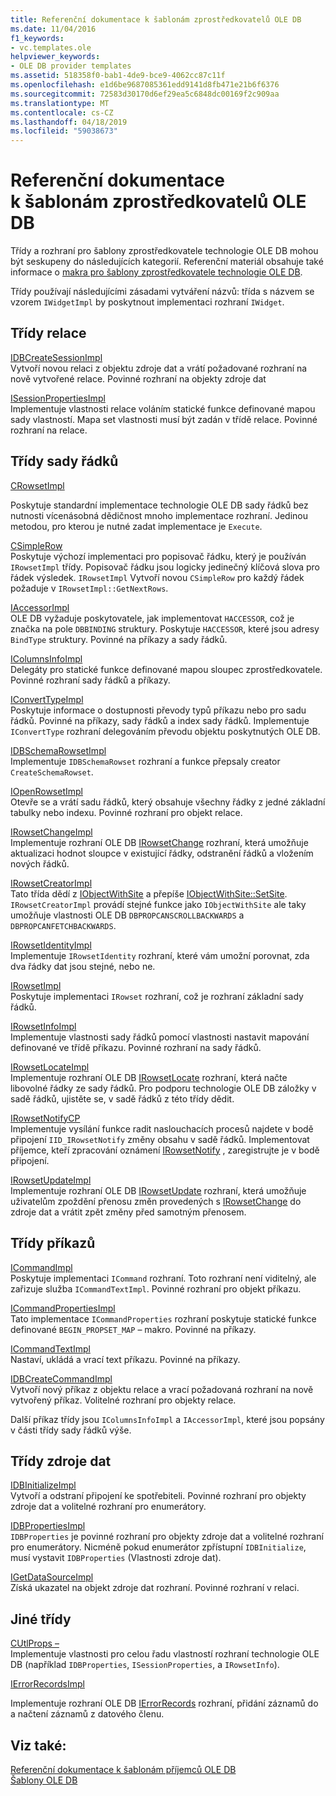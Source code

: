 ```yaml
---
title: Referenční dokumentace k šablonám zprostředkovatelů OLE DB
ms.date: 11/04/2016
f1_keywords:
- vc.templates.ole
helpviewer_keywords:
- OLE DB provider templates
ms.assetid: 518358f0-bab1-4de9-bce9-4062cc87c11f
ms.openlocfilehash: e1d6be9687085361edd9141d8fb471e21b6f6376
ms.sourcegitcommit: 72583d30170d6ef29ea5c6848dc00169f2c909aa
ms.translationtype: MT
ms.contentlocale: cs-CZ
ms.lasthandoff: 04/18/2019
ms.locfileid: "59038673"
---
```

# <a name="ole-db-provider-templates-reference"></a>Referenční dokumentace k šablonám zprostředkovatelů OLE DB

Třídy a rozhraní pro šablony zprostředkovatele technologie OLE DB mohou být seskupeny do následujících kategorií. Referenční materiál obsahuje také informace o [makra pro šablony zprostředkovatele technologie OLE DB](../../data/oledb/macros-for-ole-db-provider-templates.md).

Třídy používají následujícími zásadami vytváření názvů: třída s názvem se vzorem `IWidgetImpl` by poskytnout implementaci rozhraní `IWidget`.

## <a name="session-classes"></a>Třídy relace

[IDBCreateSessionImpl](../../data/oledb/idbcreatesessionimpl-class.md)<br/>
Vytvoří novou relaci z objektu zdroje dat a vrátí požadované rozhraní na nově vytvořené relace. Povinné rozhraní na objekty zdroje dat

[ISessionPropertiesImpl](../../data/oledb/isessionpropertiesimpl-class.md)<br/>
Implementuje vlastnosti relace voláním statické funkce definované mapou sady vlastností. Mapa set vlastnosti musí být zadán v třídě relace. Povinné rozhraní na relace.

## <a name="rowset-classes"></a>Třídy sady řádků

[CRowsetImpl](../../data/oledb/crowsetimpl-class.md)

Poskytuje standardní implementace technologie OLE DB sady řádků bez nutnosti vícenásobná dědičnost mnoho implementace rozhraní. Jedinou metodou, pro kterou je nutné zadat implementace je `Execute`.

[CSimpleRow](../../data/oledb/csimplerow-class.md)<br/>
Poskytuje výchozí implementaci pro popisovač řádku, který je používán `IRowsetImpl` třídy. Popisovač řádku jsou logicky jedinečný klíčová slova pro řádek výsledek. `IRowsetImpl` Vytvoří novou `CSimpleRow` pro každý řádek požaduje v `IRowsetImpl::GetNextRows`.

[IAccessorImpl](../../data/oledb/iaccessorimpl-class.md)<br/>
OLE DB vyžaduje poskytovatele, jak implementovat `HACCESSOR`, což je značka na pole `DBBINDING` struktury. Poskytuje `HACCESSOR`, které jsou adresy `BindType` struktury. Povinné na příkazy a sady řádků.

[IColumnsInfoImpl](../../data/oledb/icolumnsinfoimpl-class.md)<br/>
Delegáty pro statické funkce definované mapou sloupec zprostředkovatele. Povinné rozhraní sady řádků a příkazy.

[IConvertTypeImpl](../../data/oledb/iconverttypeimpl-class.md)<br/>
Poskytuje informace o dostupnosti převody typů příkazu nebo pro sadu řádků. Povinné na příkazy, sady řádků a index sady řádků. Implementuje `IConvertType` rozhraní delegováním převodu objektu poskytnutých OLE DB.

[IDBSchemaRowsetImpl](../../data/oledb/idbschemarowsetimpl-class.md)<br/>
Implementuje `IDBSchemaRowset` rozhraní a funkce přepsaly creator `CreateSchemaRowset`.

[IOpenRowsetImpl](../../data/oledb/iopenrowsetimpl-class.md)<br/>
Otevře se a vrátí sadu řádků, který obsahuje všechny řádky z jedné základní tabulky nebo indexu. Povinné rozhraní pro objekt relace.

[IRowsetChangeImpl](../../data/oledb/irowsetchangeimpl-class.md)<br/>
Implementuje rozhraní OLE DB [IRowsetChange](/previous-versions/windows/desktop/ms715790(v=vs.85)) rozhraní, která umožňuje aktualizaci hodnot sloupce v existující řádky, odstranění řádků a vložením nových řádků.

[IRowsetCreatorImpl](../../data/oledb/irowsetcreatorimpl-class.md)<br/>
Tato třída dědí z [IObjectWithSite](/windows/desktop/api/ocidl/nn-ocidl-iobjectwithsite) a přepíše [IObjectWithSite::SetSite](/windows/desktop/api/ocidl/nf-ocidl-iobjectwithsite-setsite). `IRowsetCreatorImpl` provádí stejné funkce jako `IObjectWithSite` ale taky umožňuje vlastnosti OLE DB `DBPROPCANSCROLLBACKWARDS` a `DBPROPCANFETCHBACKWARDS`.

[IRowsetIdentityImpl](../../data/oledb/irowsetidentityimpl-class.md)<br/>
Implementuje `IRowsetIdentity` rozhraní, které vám umožní porovnat, zda dva řádky dat jsou stejné, nebo ne.

[IRowsetImpl](../../data/oledb/irowsetimpl-class.md)<br/>
Poskytuje implementaci `IRowset` rozhraní, což je rozhraní základní sady řádků.

[IRowsetInfoImpl](../../data/oledb/irowsetinfoimpl-class.md)<br/>
Implementuje vlastnosti sady řádků pomocí vlastnosti nastavit mapování definované ve třídě příkazu. Povinné rozhraní na sady řádků.

[IRowsetLocateImpl](../../data/oledb/irowsetlocateimpl-class.md)<br/>
Implementuje rozhraní OLE DB [IRowsetLocate](/previous-versions/windows/desktop/ms721190(v=vs.85)) rozhraní, která načte libovolné řádky ze sady řádků. Pro podporu technologie OLE DB záložky v sadě řádků, ujistěte se, v sadě řádků z této třídy dědit.

[IRowsetNotifyCP](../../data/oledb/irowsetnotifycp-class.md)<br/>
Implementuje vysílání funkce radit naslouchacích procesů najdete v bodě připojení `IID_IRowsetNotify` změny obsahu v sadě řádků. Implementovat příjemce, kteří zpracování oznámení [IRowsetNotify](/previous-versions/windows/desktop/ms712959(v=vs.85)) , zaregistrujte je v bodě připojení.

[IRowsetUpdateImpl](../../data/oledb/irowsetupdateimpl-class.md)<br/>
Implementuje rozhraní OLE DB [IRowsetUpdate](/previous-versions/windows/desktop/ms714401(v=vs.85)) rozhraní, která umožňuje uživatelům zpoždění přenosu změn provedených s [IRowsetChange](/previous-versions/windows/desktop/ms715790(v=vs.85)) do zdroje dat a vrátit zpět změny před samotným přenosem.

## <a name="command-classes"></a>Třídy příkazů

[ICommandImpl](../../data/oledb/icommandimpl-class.md)<br/>
Poskytuje implementaci `ICommand` rozhraní. Toto rozhraní není viditelný, ale zařizuje služba `ICommandTextImpl`. Povinné rozhraní pro objekt příkazu.

[ICommandPropertiesImpl](../../data/oledb/icommandpropertiesimpl-class.md)<br/>
Tato implementace `ICommandProperties` rozhraní poskytuje statické funkce definované `BEGIN_PROPSET_MAP` – makro. Povinné na příkazy.

[ICommandTextImpl](../../data/oledb/icommandtextimpl-class.md)<br/>
Nastaví, ukládá a vrací text příkazu. Povinné na příkazy.

[IDBCreateCommandImpl](../../data/oledb/idbcreatecommandimpl-class.md)<br/>
Vytvoří nový příkaz z objektu relace a vrací požadovaná rozhraní na nově vytvořený příkaz. Volitelné rozhraní pro objekty relace.

Další příkaz třídy jsou `IColumnsInfoImpl` a `IAccessorImpl`, které jsou popsány v části třídy sady řádků výše.

## <a name="data-source-classes"></a>Třídy zdroje dat

[IDBInitializeImpl](../../data/oledb/idbinitializeimpl-class.md)<br/>
Vytvoří a odstraní připojení ke spotřebiteli. Povinné rozhraní pro objekty zdroje dat a volitelné rozhraní pro enumerátory.

[IDBPropertiesImpl](../../data/oledb/idbpropertiesimpl-class.md)<br/>
`IDBProperties` je povinné rozhraní pro objekty zdroje dat a volitelné rozhraní pro enumerátory. Nicméně pokud enumerátor zpřístupní `IDBInitialize`, musí vystavit `IDBProperties` (Vlastnosti zdroje dat).

[IGetDataSourceImpl](../../data/oledb/igetdatasourceimpl-class.md)<br/>
Získá ukazatel na objekt zdroje dat rozhraní. Povinné rozhraní v relaci.

## <a name="other-classes"></a>Jiné třídy

[CUtlProps –](../../data/oledb/cutlprops-class.md)<br/>
Implementuje vlastnosti pro celou řadu vlastností rozhraní technologie OLE DB (například `IDBProperties`, `ISessionProperties`, a `IRowsetInfo`).

[IErrorRecordsImpl](../../data/oledb/ierrorrecordsimpl-class.md)

Implementuje rozhraní OLE DB [IErrorRecords](/previous-versions/windows/desktop/ms718112(v=vs.85)) rozhraní, přidání záznamů do a načtení záznamů z datového členu.

## <a name="see-also"></a>Viz také:

[Referenční dokumentace k šablonám příjemců OLE DB](../../data/oledb/ole-db-consumer-templates-reference.md)<br/>
[Šablony OLE DB](../../data/oledb/ole-db-templates.md)